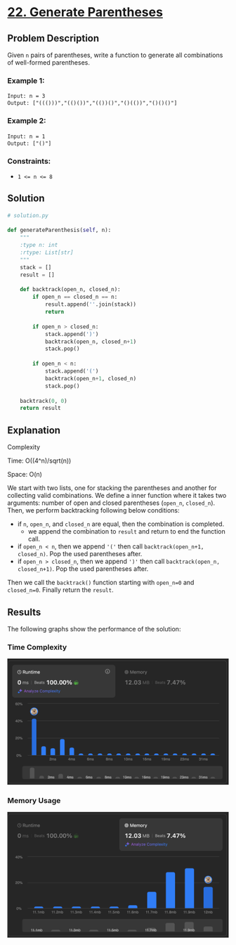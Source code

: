 # [22. Generate Parentheses](https://leetcode.com/problems/generate-parentheses/description/)


## Problem Description

Given `n` pairs of parentheses, write a function to generate all combinations of well-formed parentheses.

### Example 1:
```plaintext
Input: n = 3
Output: ["((()))","(()())","(())()","()(())","()()()"]
```

### Example 2:
```plaintext
Input: n = 1
Output: ["()"]
```


### Constraints:
- `1 <= n <= 8`

## Solution

```python
# solution.py

def generateParenthesis(self, n):
    """
    :type n: int
    :rtype: List[str]
    """
    stack = []
    result = []

    def backtrack(open_n, closed_n):
        if open_n == closed_n == n:
            result.append(''.join(stack))
            return
        
        if open_n > closed_n:
            stack.append(')')
            backtrack(open_n, closed_n+1)
            stack.pop()
        
        if open_n < n:
            stack.append('(')
            backtrack(open_n+1, closed_n)
            stack.pop()

    backtrack(0, 0)
    return result
```

## Explanation
Complexity

Time: O((4^n)/sqrt(n))

Space: O(n)

We start with two lists, one for stacking the parentheses and another for collecting valid combinations. We define a inner function where it takes two arguments: number of open and closed parentheses (`open_n`, `closed_n`). Then, we perform backtracking following below conditions:
- if `n`, `open_n`, and `closed_n` are equal, then the combination is completed.
  - we append the combination to `result` and return to end the function call.
- if `open_n < n`, then we append `'('` then call `backtrack(open_n+1, closed_n)`. Pop the used parentheses after.
- if `open_n > closed_n`, then we append `')'` then call `backtrack(open_n, closed_n+1)`. Pop the used parentheses after.

Then we call the `backtrack()` function starting with `open_n=0` and `closed_n=0`.
Finally return the `result`.

## Results

The following graphs show the performance of the solution:

### Time Complexity
![Time Complexity](./time.png)

### Memory Usage
![Memory Usage](./space.png)